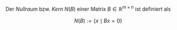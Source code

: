 Der *Nullraum* bzw. *Kern* $N(B)$ einer Matrix $B \in \mathbb{R}^{m \times n}$ ist definiert als

$$
	N(B) := \{ x \mid Bx = 0 \}
$$